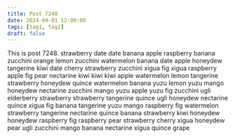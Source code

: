 ```yaml
---
title: Post 7248
date: 2024-09-01 12:00:00
tags: [tag1, tag2]
draft: false
---
```

This is post 7248.
strawberry
date
date
banana
apple
raspberry
banana
zucchini
orange
lemon
zucchini
watermelon
banana
date
apple
honeydew
tangerine
kiwi
date
cherry
strawberry
zucchini
xigua
fig
xigua
raspberry
apple
fig
pear
nectarine
kiwi
kiwi
kiwi
apple
watermelon
lemon
tangerine
strawberry
honeydew
quince
watermelon
banana
yuzu
lemon
yuzu
mango
honeydew
nectarine
zucchini
mango
yuzu
apple
yuzu
fig
zucchini
ugli
elderberry
strawberry
strawberry
tangerine
quince
ugli
honeydew
nectarine
quince
xigua
fig
banana
tangerine
yuzu
mango
raspberry
fig
watermelon
strawberry
tangerine
nectarine
quince
banana
strawberry
kiwi
honeydew
honeydew
raspberry
fig
raspberry
pear
strawberry
cherry
xigua
honeydew
pear
ugli
zucchini
mango
banana
nectarine
xigua
quince
grape
